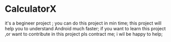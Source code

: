 # CalculatorX
it's a begineer project ;
you can do this project in min time;
this project will help you to understand Android much faster;
if you want to learn this project ,or want to contribute in this project pls contract me; i wil be happy to help;
